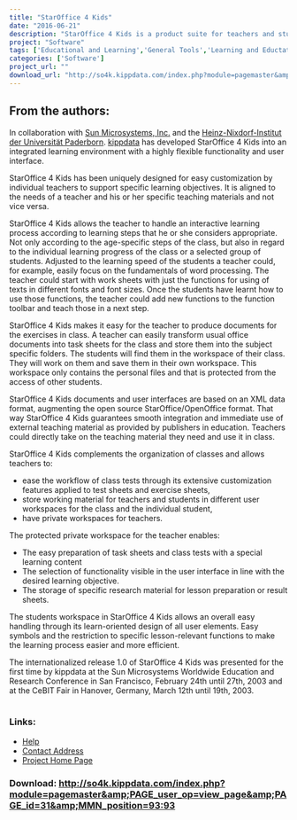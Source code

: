 ```yaml
---
title: "StarOffice 4 Kids"
date: "2016-06-21"
description: "StarOffice 4 Kids is a product suite for teachers and students that has emerged from a technological research project."
project: "Software"
tags: ['Educational and Learning','General Tools','Learning and Eductation','General Tools' ]
categories: ['Software']
project_url: ""
download_url: "http://so4k.kippdata.com/index.php?module=pagemaster&amp;PAGE_user_op=view_page&amp;PAGE_id=31&amp;MMN_position=93:93"
---
```

From the authors:
-----------------

<div class="" normal="">In collaboration with <a _blank="" href="" target="">Sun Microsystems, Inc.</a> and the <a _blank="" href="" target="">Heinz-Nixdorf-Institut der Universität Paderborn</a>. <a _blank="" href="" target="">kippdata</a> has developed StarOffice 4 Kids into an integrated learning environment with a highly flexible functionality and user interface.  
  
 StarOffice 4 Kids has been uniquely designed for easy customization by individual teachers to support specific learning objectives. It is aligned to the needs of a teacher and his or her specific teaching materials and not vice versa.  
  
 StarOffice 4 Kids allows the teacher to handle an interactive learning process according to learning steps that he or she considers appropriate. Not only according to the age-specific steps of the class, but also in regard to the individual learning progress of the class or a selected group of students. Adjusted to the learning speed of the students a teacher could, for example, easily focus on the fundamentals of word processing. The teacher could start with work sheets with just the functions for using of texts in different fonts and font sizes. Once the students have learnt how to use those functions, the teacher could add new functions to the function toolbar and teach those in a next step.   
  
 StarOffice 4 Kids makes it easy for the teacher to produce documents for the exercises in class. A teacher can easily transform usual office documents into task sheets for the class and store them into the subject specific folders. The students will find them in the workspace of their class. They will work on them and save them in their own workspace. This workspace only contains the personal files and that is protected from the access of other students.  
  
 StarOffice 4 Kids documents and user interfaces are based on an XML data format, augmenting the open source StarOffice/OpenOffice format. That way StarOffice 4 Kids guarantees smooth integration and immediate use of external teaching material as provided by publishers in education. Teachers could directly take on the teaching material they need and use it in class.  
  
 StarOffice 4 Kids complements the organization of classes and allows teachers to:  
  
- ease the workflow of class tests through its extensive customization features applied to test sheets and exercise sheets,
- store working material for teachers and students in different user workspaces for the class and the individual student,
- have private workspaces for teachers.

  
 The protected private workspace for the teacher enables:   
- The easy preparation of task sheets and class tests with a special learning content
- The selection of functionality visible in the user interface in line with the desired learning objective.
- The storage of specific research material for lesson preparation or result sheets.

  
 The students workspace in StarOffice 4 Kids allows an overall easy handling through its learn-oriented design of all user elements. Easy symbols and the restriction to specific lesson-relevant functions to make the learning process easier and more efficient.  
  
 The internationalized release 1.0 of StarOffice 4 Kids was presented for the first time by kippdata at the Sun Microsystems Worldwide Education and Research Conference in San Francisco, February 24th until 27th, 2003 and at the CeBIT Fair in Hanover, Germany, March 12th until 19th, 2003.</div>  
<table></table>

### Links:
- <a href="http://so4k.kippdata.com/index.php?module=pagemaster&amp;PAGE_user_op=view_page&amp;PAGE_id=36&amp;MMN_position=102:102">Help</a>
- <a href="mailto:so4k@kippdata.com">Contact Address</a>
- <a href="http://so4k.kippdata.com/">Project Home Page</a>

### Download: http://so4k.kippdata.com/index.php?module=pagemaster&amp;PAGE_user_op=view_page&amp;PAGE_id=31&amp;MMN_position=93:93 